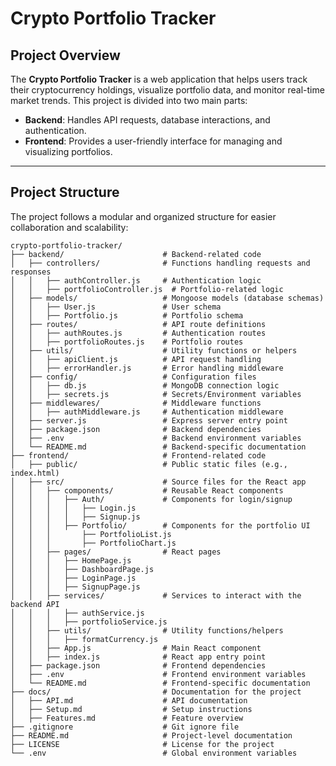 # Crypto Portfolio Tracker

## Project Overview
The **Crypto Portfolio Tracker** is a web application that helps users track their cryptocurrency holdings, visualize portfolio data, and monitor real-time market trends. This project is divided into two main parts:
- **Backend**: Handles API requests, database interactions, and authentication.
- **Frontend**: Provides a user-friendly interface for managing and visualizing portfolios.

---

## Project Structure

The project follows a modular and organized structure for easier collaboration and scalability:

```plaintext
crypto-portfolio-tracker/
├── backend/                      # Backend-related code
│   ├── controllers/              # Functions handling requests and responses
│   │   ├── authController.js     # Authentication logic
│   │   ├── portfolioController.js  # Portfolio-related logic
│   ├── models/                   # Mongoose models (database schemas)
│   │   ├── User.js               # User schema
│   │   ├── Portfolio.js          # Portfolio schema
│   ├── routes/                   # API route definitions
│   │   ├── authRoutes.js         # Authentication routes
│   │   ├── portfolioRoutes.js    # Portfolio routes
│   ├── utils/                    # Utility functions or helpers
│   │   ├── apiClient.js          # API request handling
│   │   ├── errorHandler.js       # Error handling middleware
│   ├── config/                   # Configuration files
│   │   ├── db.js                 # MongoDB connection logic
│   │   ├── secrets.js            # Secrets/Environment variables
│   ├── middlewares/              # Middleware functions
│   │   ├── authMiddleware.js     # Authentication middleware
│   ├── server.js                 # Express server entry point
│   ├── package.json              # Backend dependencies
│   ├── .env                      # Backend environment variables
│   └── README.md                 # Backend-specific documentation
├── frontend/                     # Frontend-related code
│   ├── public/                   # Public static files (e.g., index.html)
│   ├── src/                      # Source files for the React app
│   │   ├── components/           # Reusable React components
│   │   │   ├── Auth/             # Components for login/signup
│   │   │   │   ├── Login.js      
│   │   │   │   ├── Signup.js     
│   │   │   ├── Portfolio/        # Components for the portfolio UI
│   │   │       ├── PortfolioList.js
│   │   │       ├── PortfolioChart.js
│   │   ├── pages/                # React pages
│   │   │   ├── HomePage.js       
│   │   │   ├── DashboardPage.js  
│   │   │   ├── LoginPage.js      
│   │   │   ├── SignupPage.js     
│   │   ├── services/             # Services to interact with the backend API
│   │   │   ├── authService.js    
│   │   │   ├── portfolioService.js
│   │   ├── utils/                # Utility functions/helpers
│   │   │   ├── formatCurrency.js 
│   │   ├── App.js                # Main React component
│   │   ├── index.js              # React app entry point
│   ├── package.json              # Frontend dependencies
│   ├── .env                      # Frontend environment variables
│   └── README.md                 # Frontend-specific documentation
├── docs/                         # Documentation for the project
│   ├── API.md                    # API documentation
│   ├── Setup.md                  # Setup instructions
│   ├── Features.md               # Feature overview
├── .gitignore                    # Git ignore file
├── README.md                     # Project-level documentation
├── LICENSE                       # License for the project
└── .env                          # Global environment variables
